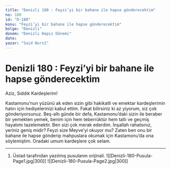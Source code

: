 ```yaml
---
title: "Denizli 180 : Feyzi’yi bir bahane ile hapse gönderecektim"
no: 180
id: "D-180"
konu: "Feyzi’yi bir bahane ile hapse gönderecektim"
bolge: "Denizli"
donem: "Denizli Hapis Dönemi"
date: 
yazar: "Said Nursî"
---
```


# Denizli 180 : Feyzi’yi bir bahane ile hapse gönderecektim

Aziz, Sıddık Kardeşlerim!

Kastamonu’nun yüzünü ak eden sizin gibi hakikatli ve emektar kardeşlerimin hatırı için hediyelerinizi kabul ettim. Fakat bilirsiniz ki az yiyorum, siz çok gönderiyorsunuz. Beş-altı günde bir defa, Kastamonu’daki sizin ile beraber bir yemekten yemek, benim için hem teberrüktür hem tatlı ve geçmiş hayatımı tazelemektir. Ben sizi çok merak ederdim. İnşallah rahatsınız, yeriniz geniş midir? Feyzi size Meyve’yi okuyor mu? Zaten ben onu bir bahane ile hapse gönderip mahpuslara okumak için Kastamonu’da ona söylemiştim. Oradaki umum kardeşlere çok selam.

***

1. Üstad tarafından yazılmış pusulanın orijinali.
![[Denizli-180-Pusula-Page1.jpg|300]]
![[Denizli-180-Pusula-Page2.jpg|300]]


